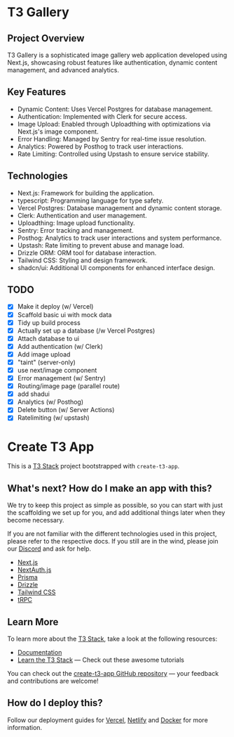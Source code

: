 # T3 Gallery
## Project Overview
T3 Gallery is a sophisticated image gallery web application developed using Next.js, showcasing robust features like authentication, dynamic content management, and advanced analytics.

## Key Features
- Dynamic Content: Uses Vercel Postgres for database management.
- Authentication: Implemented with Clerk for secure access.
- Image Upload: Enabled through Uploadthing with optimizations via Next.js's image component.
- Error Handling: Managed by Sentry for real-time issue resolution.
- Analytics: Powered by Posthog to track user interactions.
- Rate Limiting: Controlled using Upstash to ensure service stability.

## Technologies
- Next.js: Framework for building the application.
- typescript: Programming language for type safety.
- Vercel Postgres: Database management and dynamic content storage.
- Clerk: Authentication and user management.
- Uploadthing: Image upload functionality.
- Sentry: Error tracking and management.
- Posthog: Analytics to track user interactions and system performance.
- Upstash: Rate limiting to prevent abuse and manage load.
- Drizzle ORM: ORM tool for database interaction.
- Tailwind CSS: Styling and design framework.
- shadcn/ui: Additional UI components for enhanced interface design.

## TODO
 - [x] Make it deploy (w/ Vercel)
 - [x] Scaffold basic ui with mock data
 - [x] Tidy up build process
 - [x] Actually set up a database (/w Vercel Postgres)
 - [x] Attach database to ui
 - [x] Add authentication (w/ Clerk)
 - [x] Add image upload
 - [x] "taint" (server-only)
 - [x] use next/image component
 - [x] Error management (w/ Sentry)
 - [x] Routing/image page (parallel route)
 - [x] add shadui
 - [x] Analytics (w/ Posthog)
 - [x] Delete button (w/ Server Actions)
 - [x] Ratelimiting (w/ upstash)

# Create T3 App

This is a [T3 Stack](https://create.t3.gg/) project bootstrapped with `create-t3-app`.

## What's next? How do I make an app with this?

We try to keep this project as simple as possible, so you can start with just the scaffolding we set up for you, and add additional things later when they become necessary.

If you are not familiar with the different technologies used in this project, please refer to the respective docs. If you still are in the wind, please join our [Discord](https://t3.gg/discord) and ask for help.

- [Next.js](https://nextjs.org)
- [NextAuth.js](https://next-auth.js.org)
- [Prisma](https://prisma.io)
- [Drizzle](https://orm.drizzle.team)
- [Tailwind CSS](https://tailwindcss.com)
- [tRPC](https://trpc.io)

## Learn More

To learn more about the [T3 Stack](https://create.t3.gg/), take a look at the following resources:

- [Documentation](https://create.t3.gg/)
- [Learn the T3 Stack](https://create.t3.gg/en/faq#what-learning-resources-are-currently-available) — Check out these awesome tutorials

You can check out the [create-t3-app GitHub repository](https://github.com/t3-oss/create-t3-app) — your feedback and contributions are welcome!

## How do I deploy this?

Follow our deployment guides for [Vercel](https://create.t3.gg/en/deployment/vercel), [Netlify](https://create.t3.gg/en/deployment/netlify) and [Docker](https://create.t3.gg/en/deployment/docker) for more information.